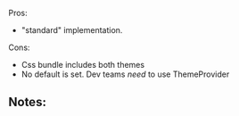 Pros:
 - "standard" implementation.

Cons: 
 - Css bundle includes both themes
 - No default is set. Dev teams *need* to use ThemeProvider

Notes: 
 - 